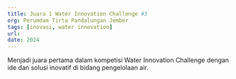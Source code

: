 ```yaml
---
title: Juara 1 Water Innovation Challenge #3
org: Perumdam Tirta Pandalungan Jember
tags: [inovasi, water innovation]
url: 
date: 2024
---
```


Menjadi juara pertama dalam kompetisi Water Innovation Challenge dengan ide dan solusi inovatif di bidang pengelolaan air.